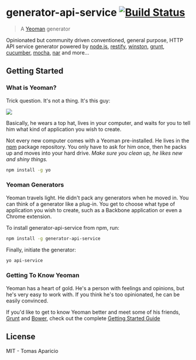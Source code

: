 # generator-api-service [![Build Status](https://secure.travis-ci.org/h2non/generator-api-service.png?branch=master)](https://travis-ci.org/h2non/generator-api-service)

> A [Yeoman](http://yeoman.io) generator

Opinionated but community driven conventioned, general purpose, HTTP API service generator 
powered by [node.js](http://nodejs.org), [restify](http://mcavage.me/node-restify/), 
[winston](https://github.com/flatiron/winston), [grunt](http://gruntjs.com), 
[cucumber](https://github.com/cucumber/cucumber-js), [mocha](http://gruntjs.com), 
[nar](https://github.com/h2non/nar) and more...

## Getting Started

### What is Yeoman?

Trick question. It's not a thing. It's this guy:

![](http://i.imgur.com/JHaAlBJ.png)

Basically, he wears a top hat, lives in your computer, and waits for you to tell him what kind of application you wish to create.

Not every new computer comes with a Yeoman pre-installed. He lives in the [npm](https://npmjs.org) package repository. You only have to ask for him once, then he packs up and moves into your hard drive. *Make sure you clean up, he likes new and shiny things.*

```bash
npm install -g yo
```

### Yeoman Generators

Yeoman travels light. He didn't pack any generators when he moved in. You can think of a generator like a plug-in. You get to choose what type of application you wish to create, such as a Backbone application or even a Chrome extension.

To install generator-api-service from npm, run:

```bash
npm install -g generator-api-service
```

Finally, initiate the generator:

```bash
yo api-service
```

### Getting To Know Yeoman

Yeoman has a heart of gold. He's a person with feelings and opinions, but he's very easy to work with. If you think he's too opinionated, he can be easily convinced.

If you'd like to get to know Yeoman better and meet some of his friends, [Grunt](http://gruntjs.com) and [Bower](http://bower.io), check out the complete [Getting Started Guide](https://github.com/yeoman/yeoman/wiki/Getting-Started)

## License

MIT - Tomas Aparicio
